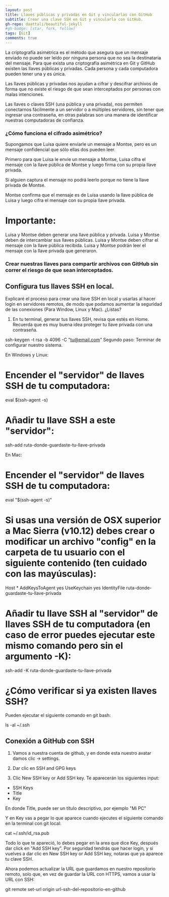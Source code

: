 ```yaml
---
layout: post
title: Llaves públicas y privadas en Git y vincularlas con GitHub
subtitle: Crear una clave SSH en Git y vincularla con GitHub.
gh-repo: daattali/beautiful-jekyll
#gh-badge: [star, fork, follow]
tags: [Git]
comments: true
---
```


La criptografía asimétrica es el método que asegura que un mensaje enviado no puede ser leído por ninguna persona que no sea la destinataria del mensaje. Para que exista una criptografía asimétrica en Git y GitHub existen las llaves públicas y privadas.
Cada persona y cada computadora pueden tener una y es única.

Las llaves públicas y privadas nos ayudan a cifrar y descifrar archivos de forma que no existe el riesgo de que sean interceptados por personas con malas intenciones.

Las llaves o claves SSH (una pública y una privada), nos permiten conectarnos fácilmente a un servidor o a múltiples servidores, sin tener que ingresar una contraseña, en otras palabras son una manera de identificar nuestras computadoras de confianza.

### ¿Cómo funciona el cifrado asimétrico?

Supongamos que Luisa quiere enviarle un mensaje a Montse, pero es un mensaje confidencial que sólo ellas dos pueden leer.

Primero para que Luisa le envíe un mensaje a Montse, Luisa cifra el mensaje con la llave pública de Montse y luego firma con su propia llave privada. 

Si alguien captura el mensaje no podrá leerlo porque no tiene la llave privada de Montse.

Montse confirma que el mensaje es de Luisa usando la llave pública de Luisa y luego cifra el mensaje con su propia llave privada.

# Importante:
Luisa y Montse deben generar una llave pública y privada.
Luisa y Montse deben de intercambiar sus llaves públicas.
Luisa y Montse deben cifrar el mensaje con la llave pública recibida.
Luisa y Montse podrán leer el mensaje con la llave privada que generaron.

### Crear nuestras llaves para compartir archivos con GitHub sin correr el riesgo de que sean interceptados.

## Configura tus llaves SSH en local.

Explicaré el proceso para crear una llave SSH en local y usarlas al hacer login en servidores remotos, de modo que podamos aumentar la seguridad de las conexiones (Para Window, Linux y Mac). ¿Listas?

1. En tu terminal, generar tus llaves SSH, revisa que estés en Home. Recuerda que es muy buena idea proteger tu llave privada con una contraseña.

ssh-keygen -t rsa -b 4096 -C "tu@email.com"
Segundo paso: Terminar de configurar nuestro sistema.

En Windows y Linux:
# Encender el "servidor" de llaves SSH de tu computadora:
eval $(ssh-agent -s)
# Añadir tu llave SSH a este "servidor":
ssh-add ruta-donde-guardaste-tu-llave-privada

En Mac:
# Encender el "servidor" de llaves SSH de tu computadora:
eval "$(ssh-agent -s)"
# Si usas una versión de OSX superior a Mac Sierra (v10.12) debes crear o modificar un archivo "config" en la carpeta de tu usuario con el siguiente contenido (ten cuidado con las mayúsculas):
Host *
        AddKeysToAgent yes
        UseKeychain yes
        IdentityFile ruta-donde-guardaste-tu-llave-privada

# Añadir tu llave SSH al "servidor" de llaves SSH de tu computadora (en caso de error puedes ejecutar este mismo comando pero sin el argumento -K):
ssh-add -K ruta-donde-guardaste-tu-llave-privada

# ¿Cómo verificar si ya existen llaves SSH?
Pueden ejecutar el siguiente comando en git bash:

ls -al ~/.ssh

## Conexión a GitHub con SSH

1. Vamos a nuestra cuenta de github, y en donde esta nuestro avatar damos clic → settings.

2. Dar clic en SSH and GPG keys

3. Clic New SSH key or Add SSH key.
Te aparecerán los siguientes input:

- SSH Keys
- Title
- Key

En donde Title, puede ser un título descriptivo, por ejemplo "Mi PC"

Y en Key vas a pegar lo que aparece cuando ejecutes el siguiente comando en la terminal con git local:

 cat ~/.ssh/id_rsa.pub

Todo lo que te apareció, lo debes pegar en la area que dice Key, después dar click en "Add SSH key".
Por seguridad tendrás que hacer login, y si vuelves a dar clic en New SSH key or Add SSH key, notaras que ya aparece tu clave SSH.

Ahora podemos actualizar la URL que guardamos en nuestro repositorio remoto, solo que, en vez de guardar la URL con HTTPS, vamos a usar la URL con SSH:


 git remote set-url origin url-ssh-del-repositorio-en-github